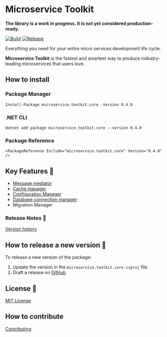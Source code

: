 # Microservice Toolkit

__The library is a work in progress. It is not yet considered production-ready.__

[![Build](https://github.com/MpStyle/microservicetoolkit/actions/workflows/build.yml/badge.svg)](https://github.com/MpStyle/microservicetoolkit/actions/workflows/build.yml)
[![Release](https://github.com/MpStyle/microservicetoolkit/actions/workflows/release.yml/badge.svg)](https://github.com/MpStyle/microservicetoolkit/actions/workflows/release.yml)

Everything you need for your entire micro services development life cycle. 

__Microservice Toolkit__ is the fastest and smartest way to produce industry-leading microservices that users love.

## How to install

### Package Manager
```
Install-Package microservice.toolkit.core -Version 0.4.0
```

### .NET CLI
```
dotnet add package microservice.toolkit.core --version 0.4.0
```

### Package Reference
```
<PackageReference Include="microservice.toolkit.core" Version="0.4.0" />
```

## Key Features :key:
- [Message mediator](./microservice.toolkit.core/docs/messagemediator/README.md)
- [Cache manager](./microservice.toolkit.core/docs/cachemanager/README.md)
- [Configuration Manager](./microservice.toolkit.core/docs/configurationmanager/README.md)
- [Database connection manager](./microservice.toolkit.core/docs/connectionmanager/README.md)
- Migration Manager

### Release Notes :page_with_curl:
[Version history](https://github.com/MpStyle/microservicetoolkit/releases)

## How to release a new version :rocket:

To release a new version of the package:
1. Update the version in the `microservice.toolkit.core.csproj` file.
3. Draft a release on [GitHub](https://github.com/MpStyle/microservicetoolkit/releases)

## License :bookmark_tabs:

[MIT License](https://opensource.org/licenses/MIT)

## How to contribute

[Contributing](CONTRIBUTING.md)